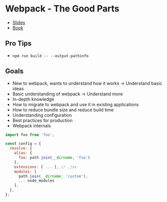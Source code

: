 # Webpack - The Good Parts

* [Slides](https://presentations.survivejs.com/webpack-the-good-parts/#/11)
* [Book](https://survivejs.com/webpack/)

## Pro Tips

* `npm run build -- --output-pathinfo`

## Goals

* New to webpack, wants to understand how it works -> Understand basic ideas
* Basic understanding of webpack -> Understand more
* In-depth knowledge
* How to migrate to webpack and use it in existing applications
* How to reduce bundle size and reduce build time
* Understanding configuration
* Best practices for production
* Webpack internals

```javascript
import foo from 'foo';

```

```javascript
const config = {
  resolve: {
    alias: {
      foo: path.join(__dirname, 'foo')
    },
    extensions: [ ... ], // .jsx
    modules: [
      path.join(__dirname, 'custom'),
      ... node_modules
    ],
  },
};
```
